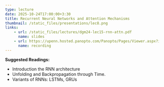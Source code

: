 ```yaml
---
type: lecture
date: 2025-10-24T17:00:00+3:30
title: Recurrent Neural Networks and Attention Mechanisms
thumbnail: /static_files/presentations/lec8.png
links: 
    - url: /static_files/lectures/dgm24-lec15-rnn-attn.pdf
      name: slides
    - url: https://upenn.hosted.panopto.com/Panopto/Pages/Viewer.aspx?id=0901906c-9dde-4dcc-ab7f-b213014298d1
      name: recording
---
```

**Suggested Readings:**
- Introduction the RNN architecture
- Unfolding and Backpropagation through Time.
- Variants of RNNs: LSTMs, GRUs